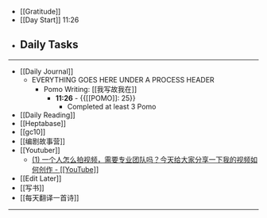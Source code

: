 - [[Gratitude]]
- [[Day Start]] 11:26
- Daily Tasks
    - 
- ---
- [[Daily Journal]] 
    - EVERYTHING GOES HERE UNDER A PROCESS HEADER
        - Pomo Writing: [[我写故我在]]
            - **11:26** - {{[[POMO]]: 25}}
                -  Completed at least 3 Pomo
- [[Daily Reading]]
- [[Heptabase]]
- [[gc10]]
- [[编剧故事营]]
- [[Youtuber]]
    - [(1) 一个人怎么拍视频，需要专业团队吗？今天给大家分享一下我的视频如何创作 - [[YouTube]]](https://www.[[YouTube]].com/watch?v=1oVx7OyZ12Y)
- [[Edit Later]]
- [[写书]]
- [[每天翻译一首诗]]
- ---
